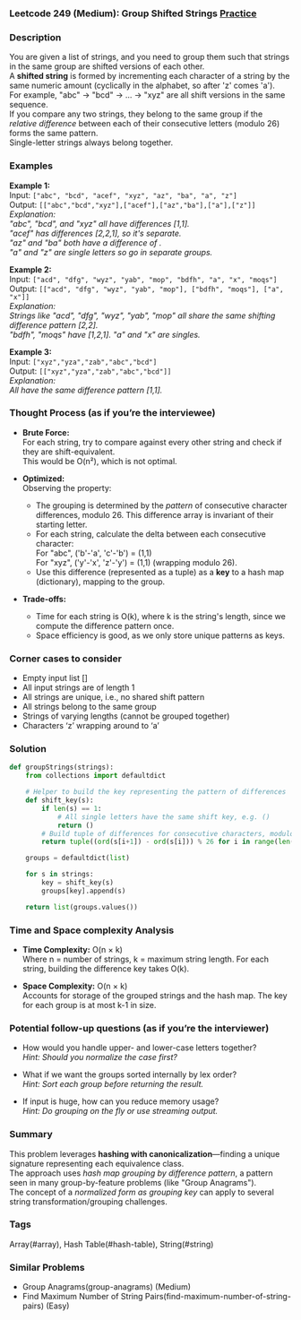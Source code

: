 ### Leetcode 249 (Medium): Group Shifted Strings [Practice](https://leetcode.com/problems/group-shifted-strings)

### Description  
You are given a list of strings, and you need to group them such that strings in the same group are shifted versions of each other.  
A **shifted string** is formed by incrementing each character of a string by the same numeric amount (cyclically in the alphabet, so after 'z' comes 'a').  
For example, "abc" → "bcd" → ... → "xyz" are all shift versions in the same sequence.  
If you compare any two strings, they belong to the same group if the *relative difference* between each of their consecutive letters (modulo 26) forms the same pattern.  
Single-letter strings always belong together.

### Examples  

**Example 1:**  
Input: `["abc", "bcd", "acef", "xyz", "az", "ba", "a", "z"]`  
Output: `[["abc","bcd","xyz"],["acef"],["az","ba"],["a"],["z"]]`  
*Explanation:  
"abc", "bcd", and "xyz" all have differences [1,1].  
"acef" has differences [2,2,1], so it's separate.  
"az" and "ba" both have a difference of .  
"a" and "z" are single letters so go in separate groups.*

**Example 2:**  
Input: `["acd", "dfg", "wyz", "yab", "mop", "bdfh", "a", "x", "moqs"]`  
Output: `[["acd", "dfg", "wyz", "yab", "mop"], ["bdfh", "moqs"], ["a", "x"]]`  
*Explanation:  
Strings like "acd", "dfg", "wyz", "yab", "mop" all share the same shifting difference pattern [2,2].  
"bdfh", "moqs" have [1,2,1]. "a" and "x" are singles.*

**Example 3:**  
Input: `["xyz","yza","zab","abc","bcd"]`  
Output: `[["xyz","yza","zab","abc","bcd"]]`  
*Explanation:  
All have the same difference pattern [1,1].*

### Thought Process (as if you’re the interviewee)  
- **Brute Force:**  
  For each string, try to compare against every other string and check if they are shift-equivalent.  
  This would be O(n²), which is not optimal.

- **Optimized:**  
  Observing the property:  
  - The grouping is determined by the *pattern* of consecutive character differences, modulo 26. This difference array is invariant of their starting letter.  
  - For each string, calculate the delta between each consecutive character:  
    For "abc", ('b'-'a', 'c'-'b') = (1,1)  
    For "xyz", ('y'-'x', 'z'-'y') = (1,1) (wrapping modulo 26).  
  - Use this difference (represented as a tuple) as a **key** to a hash map (dictionary), mapping to the group.

- **Trade-offs:**  
  - Time for each string is O(k), where k is the string's length, since we compute the difference pattern once.
  - Space efficiency is good, as we only store unique patterns as keys.

### Corner cases to consider  
- Empty input list []
- All input strings are of length 1
- All strings are unique, i.e., no shared shift pattern
- All strings belong to the same group
- Strings of varying lengths (cannot be grouped together)
- Characters ‘z’ wrapping around to ‘a’

### Solution

```python
def groupStrings(strings):
    from collections import defaultdict

    # Helper to build the key representing the pattern of differences
    def shift_key(s):
        if len(s) == 1:
            # All single letters have the same shift key, e.g. ()
            return ()
        # Build tuple of differences for consecutive characters, modulo 26
        return tuple((ord(s[i+1]) - ord(s[i])) % 26 for i in range(len(s) - 1))

    groups = defaultdict(list)

    for s in strings:
        key = shift_key(s)
        groups[key].append(s)

    return list(groups.values())
```

### Time and Space complexity Analysis  

- **Time Complexity:** O(n × k)  
  Where n = number of strings, k = maximum string length. For each string, building the difference key takes O(k).

- **Space Complexity:** O(n × k)  
  Accounts for storage of the grouped strings and the hash map. The key for each group is at most k-1 in size.

### Potential follow-up questions (as if you’re the interviewer)  

- How would you handle upper- and lower-case letters together?  
  *Hint: Should you normalize the case first?*

- What if we want the groups sorted internally by lex order?  
  *Hint: Sort each group before returning the result.*

- If input is huge, how can you reduce memory usage?  
  *Hint: Do grouping on the fly or use streaming output.*

### Summary
This problem leverages **hashing with canonicalization**—finding a unique signature representing each equivalence class.  
The approach uses *hash map grouping by difference pattern*, a pattern seen in many group-by-feature problems (like "Group Anagrams").  
The concept of a *normalized form as grouping key* can apply to several string transformation/grouping challenges.

### Tags
Array(#array), Hash Table(#hash-table), String(#string)

### Similar Problems
- Group Anagrams(group-anagrams) (Medium)
- Find Maximum Number of String Pairs(find-maximum-number-of-string-pairs) (Easy)